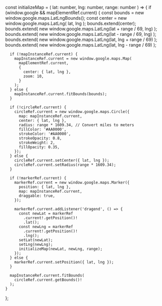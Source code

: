 const initializeMap = (
    lat: number,
    lng: number,
    range: number
  ) => {
    if (window.google && mapElementRef.current) {
      const bounds = new window.google.maps.LatLngBounds();
      const center = new window.google.maps.LatLng(
        lat,
        lng
      );
      bounds.extend(center);
      bounds.extend(
        new window.google.maps.LatLng(lat + range / 69, lng)
      );
      bounds.extend(
        new window.google.maps.LatLng(lat - range / 69, lng)
      );
      bounds.extend(
        new window.google.maps.LatLng(lat, lng + range / 69)
      );
      bounds.extend(
        new window.google.maps.LatLng(lat, lng - range / 69)
      );

      if (!mapInstanceRef.current) {
        mapInstanceRef.current = new window.google.maps.Map(
          mapElementRef.current,
          {
            center: { lat, lng },
            zoom: 10,
          }
        );
      } else {
        mapInstanceRef.current.fitBounds(bounds);
      }

      if (!circleRef.current) {
        circleRef.current = new window.google.maps.Circle({
          map: mapInstanceRef.current,
          center: { lat, lng },
          radius: range * 1609.34, // Convert miles to meters
          fillColor: '#AA0000',
          strokeColor: '#AA0000',
          strokeOpacity: 0.8,
          strokeWeight: 2,
          fillOpacity: 0.35,
        });
      } else {
        circleRef.current.setCenter({ lat, lng });
        circleRef.current.setRadius(range * 1609.34);
      }

      if (!markerRef.current) {
        markerRef.current = new window.google.maps.Marker({
          position: { lat, lng },
          map: mapInstanceRef.current,
          draggable: true,
        });

        markerRef.current.addListener('dragend', () => {
          const newLat = markerRef
            .current!.getPosition()!
            .lat();
          const newLng = markerRef
            .current!.getPosition()!
            .lng();
          setLat(newLat);
          setLng(newLng);
          initializeMap(newLat, newLng, range);
        });
      } else {
        markerRef.current.setPosition({ lat, lng });
      }

      mapInstanceRef.current.fitBounds(
        circleRef.current.getBounds()!
      );
    }
  };